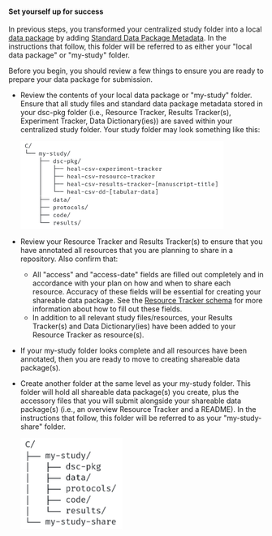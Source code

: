 #### Set yourself up for success

In previous steps, you transformed your centralized study folder into a local [data package](../terms/index.md#data-package) by adding [Standard Data Package Metadata](../terms/index.md#standard-data-package-metadata-files). In the instructions that follow, this folder will be referred to as either your "local data package" or "my-study" folder.

Before you begin, you should review a few things to ensure you are ready to prepare your data package for submission. 

* Review the contents of your local data package or "my-study" folder. Ensure that all study files and standard data package metadata stored in your dsc-pkg folder (i.e., Resource Tracker, Results Tracker(s), Experiment Tracker, Data Dictionary(ies)) are saved within your centralized study folder. Your study folder may look something like this:

  <img src="../../assets/basic-study-folder-structure.PNG" alt="my-study directory structure" width="400"/>

* Review your Resource Tracker and Results Tracker(s) to ensure that you have annotated all resources that you are planning to share in a repository. Also confirm that:
  * All "access" and "access-date" fields are filled out completely and in accordance with your plan on how and when to share each resource. Accuracy of these fields will be essential for creating your shareable data package. See the [Resource Tracker schema](../../schemas/md_resource_tracker/) for more information about how to fill out these fields.
  * In addition to all relevant study files/resources, your Results Tracker(s) and Data Dictionary(ies) have been added to your Resource Tracker as resource(s).

* If your my-study folder looks complete and all resources have been annotated, then you are ready to move to creating shareable data package(s).

* Create another folder at the same level as your my-study folder. This folder will hold all shareable data package(s) you create, plus the accessory files that you will submit alongside your shareable data package(s) (i.e., an overview Resource Tracker and a README). In the instructions that follow, this folder will be referred to as your "my-study-share" folder.

  <img src="../../assets/shareable-pkg-folder-add.PNG" alt="my-study directory structure" width="200"/>

